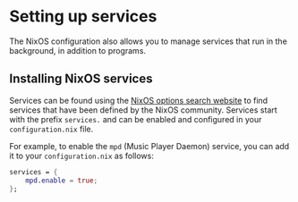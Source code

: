 # Setting up services

The NixOS configuration also allows you to manage services that run in the background, in addition to programs. 

## Installing NixOS services

Services can be found using the [NixOS options search website](https://nixos.org/nixos/options.html#services.) to find services that have been defined by the NixOS community. Services start with the prefix `services.` and can be enabled and configured in your `configuration.nix` file.

For example, to enable the `mpd` (Music Player Daemon) service, you can add it to your `configuration.nix` as follows:

```nix
services = {
	mpd.enable = true;
};
```
